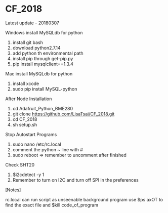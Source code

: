 # CF_2018

Latest update - 20180307

Windows install MySQLdb for python
1. install git bash
2. download python2.7.14
3. add python th environmental path
4. install pip through get-pip.py
5. pip install mysqlclient==1.3.4

Mac install MySQLdb for python
1. install xcode
2. sudo pip install MySQL-python

After Node Installation
1. cd Adafruit_Python_BME280
2. git clone https://github.com/LisaTsai/CF_2018.git
3. cd CF_2018
4. sh setup.sh

Stop Autostart Programs
1. sudo nano /etc/rc.local
2. comment the python ~ line with #
3. sudo reboot
=> remember to uncomment after finished

Check SHT20
1. $i2cdetect -y 1
2. Remember to turn on I2C and turn off SPI in the preferences


[Notes]

rc.local can run script as unseenable background program
use $ps axOT to find the exact file and $kill code_of_program
